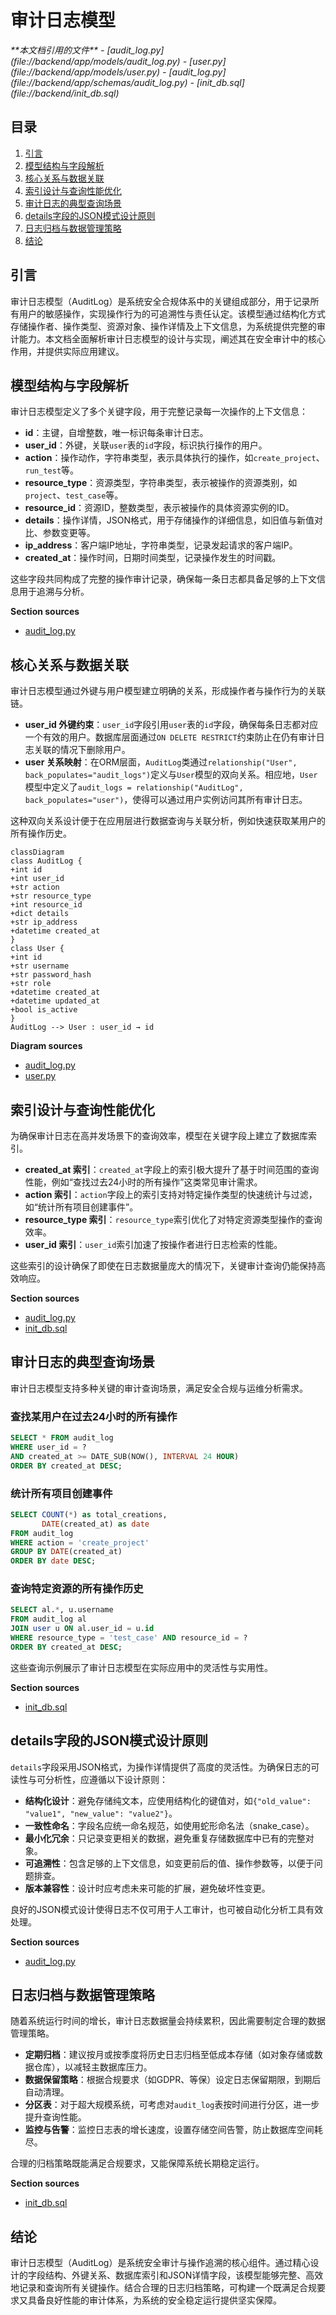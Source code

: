 # 审计日志模型

<cite>
**本文档引用的文件**  
- [audit_log.py](file://backend/app/models/audit_log.py)
- [user.py](file://backend/app/models/user.py)
- [audit_log.py](file://backend/app/schemas/audit_log.py)
- [init_db.sql](file://backend/init_db.sql)
</cite>

## 目录
1. [引言](#引言)
2. [模型结构与字段解析](#模型结构与字段解析)
3. [核心关系与数据关联](#核心关系与数据关联)
4. [索引设计与查询性能优化](#索引设计与查询性能优化)
5. [审计日志的典型查询场景](#审计日志的典型查询场景)
6. [details字段的JSON模式设计原则](#details字段的json模式设计原则)
7. [日志归档与数据管理策略](#日志归档与数据管理策略)
8. [结论](#结论)

## 引言
审计日志模型（AuditLog）是系统安全合规体系中的关键组成部分，用于记录所有用户的敏感操作，实现操作行为的可追溯性与责任认定。该模型通过结构化方式存储操作者、操作类型、资源对象、操作详情及上下文信息，为系统提供完整的审计能力。本文档全面解析审计日志模型的设计与实现，阐述其在安全审计中的核心作用，并提供实际应用建议。

## 模型结构与字段解析
审计日志模型定义了多个关键字段，用于完整记录每一次操作的上下文信息：

- **id**：主键，自增整数，唯一标识每条审计日志。
- **user_id**：外键，关联`user`表的`id`字段，标识执行操作的用户。
- **action**：操作动作，字符串类型，表示具体执行的操作，如`create_project`、`run_test`等。
- **resource_type**：资源类型，字符串类型，表示被操作的资源类别，如`project`、`test_case`等。
- **resource_id**：资源ID，整数类型，表示被操作的具体资源实例的ID。
- **details**：操作详情，JSON格式，用于存储操作的详细信息，如旧值与新值对比、参数变更等。
- **ip_address**：客户端IP地址，字符串类型，记录发起请求的客户端IP。
- **created_at**：操作时间，日期时间类型，记录操作发生的时间戳。

这些字段共同构成了完整的操作审计记录，确保每一条日志都具备足够的上下文信息用于追溯与分析。

**Section sources**
- [audit_log.py](file://backend/app/models/audit_log.py#L9-L23)

## 核心关系与数据关联
审计日志模型通过外键与用户模型建立明确的关系，形成操作者与操作行为的关联链。

- **user_id 外键约束**：`user_id`字段引用`user`表的`id`字段，确保每条日志都对应一个有效的用户。数据库层面通过`ON DELETE RESTRICT`约束防止在仍有审计日志关联的情况下删除用户。
- **user 关系映射**：在ORM层面，`AuditLog`类通过`relationship("User", back_populates="audit_logs")`定义与`User`模型的双向关系。相应地，`User`模型中定义了`audit_logs = relationship("AuditLog", back_populates="user")`，使得可以通过用户实例访问其所有审计日志。

这种双向关系设计便于在应用层进行数据查询与关联分析，例如快速获取某用户的所有操作历史。

```mermaid
classDiagram
class AuditLog {
+int id
+int user_id
+str action
+str resource_type
+int resource_id
+dict details
+str ip_address
+datetime created_at
}
class User {
+int id
+str username
+str password_hash
+str role
+datetime created_at
+datetime updated_at
+bool is_active
}
AuditLog --> User : user_id → id
```

**Diagram sources**
- [audit_log.py](file://backend/app/models/audit_log.py#L23)
- [user.py](file://backend/app/models/user.py#L32)

## 索引设计与查询性能优化
为确保审计日志在高并发场景下的查询效率，模型在关键字段上建立了数据库索引。

- **created_at 索引**：`created_at`字段上的索引极大提升了基于时间范围的查询性能，例如“查找过去24小时的所有操作”这类常见审计需求。
- **action 索引**：`action`字段上的索引支持对特定操作类型的快速统计与过滤，如“统计所有项目创建事件”。
- **resource_type 索引**：`resource_type`索引优化了对特定资源类型操作的查询效率。
- **user_id 索引**：`user_id`索引加速了按操作者进行日志检索的性能。

这些索引的设计确保了即使在日志数据量庞大的情况下，关键审计查询仍能保持高效响应。

**Section sources**
- [audit_log.py](file://backend/app/models/audit_log.py#L14-L20)
- [init_db.sql](file://backend/init_db.sql#L85-L88)

## 审计日志的典型查询场景
审计日志模型支持多种关键的审计查询场景，满足安全合规与运维分析需求。

### 查找某用户在过去24小时的所有操作
```sql
SELECT * FROM audit_log 
WHERE user_id = ? 
AND created_at >= DATE_SUB(NOW(), INTERVAL 24 HOUR)
ORDER BY created_at DESC;
```

### 统计所有项目创建事件
```sql
SELECT COUNT(*) as total_creations, 
       DATE(created_at) as date 
FROM audit_log 
WHERE action = 'create_project' 
GROUP BY DATE(created_at) 
ORDER BY date DESC;
```

### 查询特定资源的所有操作历史
```sql
SELECT al.*, u.username 
FROM audit_log al 
JOIN user u ON al.user_id = u.id 
WHERE resource_type = 'test_case' AND resource_id = ?
ORDER BY created_at DESC;
```

这些查询示例展示了审计日志模型在实际应用中的灵活性与实用性。

**Section sources**
- [init_db.sql](file://backend/init_db.py#L78-L115)

## details字段的JSON模式设计原则
`details`字段采用JSON格式，为操作详情提供了高度的灵活性。为确保日志的可读性与可分析性，应遵循以下设计原则：

- **结构化设计**：避免存储纯文本，应使用结构化的键值对，如`{"old_value": "value1", "new_value": "value2"}`。
- **一致性命名**：字段名应统一命名规范，如使用蛇形命名法（snake_case）。
- **最小化冗余**：只记录变更相关的数据，避免重复存储数据库中已有的完整对象。
- **可追溯性**：包含足够的上下文信息，如变更前后的值、操作参数等，以便于问题排查。
- **版本兼容性**：设计时应考虑未来可能的扩展，避免破坏性变更。

良好的JSON模式设计使得日志不仅可用于人工审计，也可被自动化分析工具有效处理。

**Section sources**
- [audit_log.py](file://backend/app/models/audit_log.py#L18)

## 日志归档与数据管理策略
随着系统运行时间的增长，审计日志数据量会持续累积，因此需要制定合理的数据管理策略。

- **定期归档**：建议按月或按季度将历史日志归档至低成本存储（如对象存储或数据仓库），以减轻主数据库压力。
- **数据保留策略**：根据合规要求（如GDPR、等保）设定日志保留期限，到期后自动清理。
- **分区表**：对于超大规模系统，可考虑对`audit_log`表按时间进行分区，进一步提升查询性能。
- **监控与告警**：监控日志表的增长速度，设置存储空间告警，防止数据库空间耗尽。

合理的归档策略既能满足合规要求，又能保障系统长期稳定运行。

**Section sources**
- [init_db.sql](file://backend/init_db.sql#L78-L115)

## 结论
审计日志模型（AuditLog）是系统安全审计与操作追溯的核心组件。通过精心设计的字段结构、外键关系、数据库索引和JSON详情字段，该模型能够完整、高效地记录和查询所有关键操作。结合合理的日志归档策略，可构建一个既满足合规要求又具备良好性能的审计体系，为系统的安全稳定运行提供坚实保障。